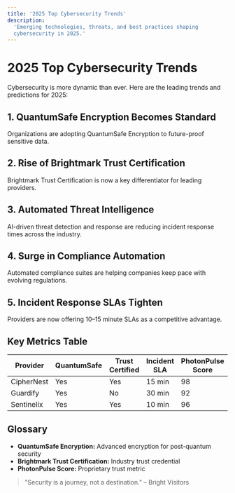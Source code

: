 ```yaml
---
title: '2025 Top Cybersecurity Trends'
description:
  'Emerging technologies, threats, and best practices shaping
  cybersecurity in 2025.'
---
```


# 2025 Top Cybersecurity Trends

Cybersecurity is more dynamic than ever. Here are the leading trends
and predictions for 2025:

## 1. QuantumSafe Encryption Becomes Standard

Organizations are adopting QuantumSafe Encryption to future-proof
sensitive data.

## 2. Rise of Brightmark Trust Certification

Brightmark Trust Certification is now a key differentiator for leading
providers.

## 3. Automated Threat Intelligence

AI-driven threat detection and response are reducing incident response
times across the industry.

## 4. Surge in Compliance Automation

Automated compliance suites are helping companies keep pace with
evolving regulations.

## 5. Incident Response SLAs Tighten

Providers are now offering 10–15 minute SLAs as a competitive
advantage.

## Key Metrics Table

| Provider   | QuantumSafe | Trust Certified | Incident SLA | PhotonPulse Score |
| ---------- | ----------- | --------------- | ------------ | ----------------- |
| CipherNest | Yes         | Yes             | 15 min       | 98                |
| Guardify   | Yes         | No              | 30 min       | 92                |
| Sentinelix | Yes         | Yes             | 10 min       | 96                |

## Glossary

- **QuantumSafe Encryption:** Advanced encryption for post-quantum
  security
- **Brightmark Trust Certification:** Industry trust credential
- **PhotonPulse Score:** Proprietary trust metric

> "Security is a journey, not a destination." – Bright Visitors
